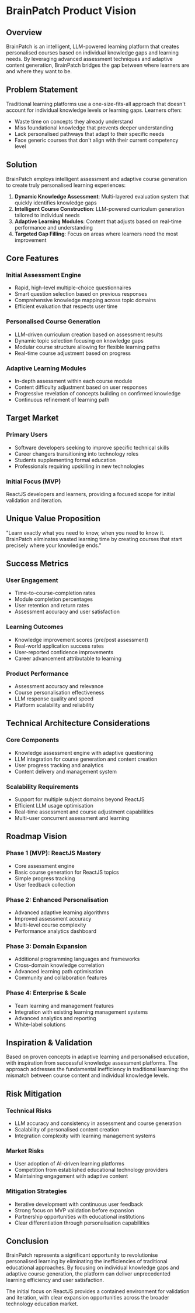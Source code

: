 # BrainPatch Product Vision

## Overview

BrainPatch is an intelligent, LLM-powered learning platform that creates personalised courses based on individual knowledge gaps and learning needs. By leveraging advanced assessment techniques and adaptive content generation, BrainPatch bridges the gap between where learners are and where they want to be.

## Problem Statement

Traditional learning platforms use a one-size-fits-all approach that doesn't account for individual knowledge levels or learning gaps. Learners often:
- Waste time on concepts they already understand
- Miss foundational knowledge that prevents deeper understanding
- Lack personalised pathways that adapt to their specific needs
- Face generic courses that don't align with their current competency level

## Solution

BrainPatch employs intelligent assessment and adaptive course generation to create truly personalised learning experiences:

1. **Dynamic Knowledge Assessment**: Multi-layered evaluation system that quickly identifies knowledge gaps
2. **Intelligent Course Construction**: LLM-powered curriculum generation tailored to individual needs
3. **Adaptive Learning Modules**: Content that adjusts based on real-time performance and understanding
4. **Targeted Gap Filling**: Focus on areas where learners need the most improvement

## Core Features

### Initial Assessment Engine
- Rapid, high-level multiple-choice questionnaires
- Smart question selection based on previous responses
- Comprehensive knowledge mapping across topic domains
- Efficient evaluation that respects user time

### Personalised Course Generation
- LLM-driven curriculum creation based on assessment results
- Dynamic topic selection focusing on knowledge gaps
- Modular course structure allowing for flexible learning paths
- Real-time course adjustment based on progress

### Adaptive Learning Modules
- In-depth assessment within each course module
- Content difficulty adjustment based on user responses
- Progressive revelation of concepts building on confirmed knowledge
- Continuous refinement of learning path

## Target Market

### Primary Users
- Software developers seeking to improve specific technical skills
- Career changers transitioning into technology roles
- Students supplementing formal education
- Professionals requiring upskilling in new technologies

### Initial Focus (MVP)
ReactJS developers and learners, providing a focused scope for initial validation and iteration.

## Unique Value Proposition

"Learn exactly what you need to know, when you need to know it. BrainPatch eliminates wasted learning time by creating courses that start precisely where your knowledge ends."

## Success Metrics

### User Engagement
- Time-to-course-completion rates
- Module completion percentages
- User retention and return rates
- Assessment accuracy and user satisfaction

### Learning Outcomes
- Knowledge improvement scores (pre/post assessment)
- Real-world application success rates
- User-reported confidence improvements
- Career advancement attributable to learning

### Product Performance
- Assessment accuracy and relevance
- Course personalisation effectiveness
- LLM response quality and speed
- Platform scalability and reliability

## Technical Architecture Considerations

### Core Components
- Knowledge assessment engine with adaptive questioning
- LLM integration for course generation and content creation
- User progress tracking and analytics
- Content delivery and management system

### Scalability Requirements
- Support for multiple subject domains beyond ReactJS
- Efficient LLM usage optimisation
- Real-time assessment and course adjustment capabilities
- Multi-user concurrent assessment and learning

## Roadmap Vision

### Phase 1 (MVP): ReactJS Mastery
- Core assessment engine
- Basic course generation for ReactJS topics
- Simple progress tracking
- User feedback collection

### Phase 2: Enhanced Personalisation
- Advanced adaptive learning algorithms
- Improved assessment accuracy
- Multi-level course complexity
- Performance analytics dashboard

### Phase 3: Domain Expansion
- Additional programming languages and frameworks
- Cross-domain knowledge correlation
- Advanced learning path optimisation
- Community and collaboration features

### Phase 4: Enterprise & Scale
- Team learning and management features
- Integration with existing learning management systems
- Advanced analytics and reporting
- White-label solutions

## Inspiration & Validation

Based on proven concepts in adaptive learning and personalised education, with inspiration from successful knowledge assessment platforms. The approach addresses the fundamental inefficiency in traditional learning: the mismatch between course content and individual knowledge levels.

## Risk Mitigation

### Technical Risks
- LLM accuracy and consistency in assessment and course generation
- Scalability of personalised content creation
- Integration complexity with learning management systems

### Market Risks
- User adoption of AI-driven learning platforms
- Competition from established educational technology providers
- Maintaining engagement with adaptive content

### Mitigation Strategies
- Iterative development with continuous user feedback
- Strong focus on MVP validation before expansion
- Partnership opportunities with educational institutions
- Clear differentiation through personalisation capabilities

## Conclusion

BrainPatch represents a significant opportunity to revolutionise personalised learning by eliminating the inefficiencies of traditional educational approaches. By focusing on individual knowledge gaps and adaptive course generation, the platform can deliver unprecedented learning efficiency and user satisfaction.

The initial focus on ReactJS provides a contained environment for validation and iteration, with clear expansion opportunities across the broader technology education market.